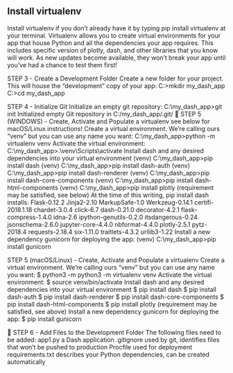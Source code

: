 ## Install virtualenv
Install virtualenv if you don’t already have it by typing pip install virtualenv at your terminal. Virtualenv allows you to create virtual environments for your app that house Python and all the dependencies your app requires. This includes specific version of plotly, dash, and other libraries that you know will work. 
As new updates become available, they won’t break your app until you’ve had a chance to test them first!


STEP 3 - Create a Development Folder
Create a new folder for your project. This will house the “development” copy of your app:
C:\>mkdir my_dash_app
C:\>cd my_dash_app


STEP 4 - Initialize Git
Initialize an empty git repository:
C:\my_dash_app>git init
Initialized empty Git repository in C:/my_dash_app/.git/

STEP 5 (WINDOWS) - Create, Activate and Populate a virtualenv
see below for macOS/Linux instructions!
Create a virtual environment. We’re calling ours “venv” but you can use any name you want:
C:\my_dash_app>python -m virtualenv venv
Activate the virtual environment:
C:\my_dash_app>.\venv\Scripts\activate 
Install dash and any desired dependencies into your virtual environment
(venv) C:\my_dash_app>pip install dash
(venv) C:\my_dash_app>pip install dash-auth
(venv) C:\my_dash_app>pip install dash-renderer
(venv) C:\my_dash_app>pip install dash-core-components
(venv) C:\my_dash_app>pip install dash-html-components
(venv) C:\my_dash_app>pip install plotly (requirement may be satisfied, see below)
At the time of this writing, pip install dash installs:
Flask-0.12.2 Jinja2-2.10 MarkupSafe-1.0 Werkzeug-0.14.1 certifi-2018.1.18 chardet-3.0.4 click-6.7 dash-0.21.0 decorator-4.2.1 flask-compress-1.4.0 idna-2.6 ipython-genutils-0.2.0 itsdangerous-0.24 jsonschema-2.6.0 jupyter-core-4.4.0 nbformat-4.4.0 plotly-2.5.1 pytz-2018.4 requests-2.18.4 six-1.11.0 traitlets-4.3.2 urllib3-1.22
Install a new dependency gunicorn for deploying the app:
(venv) C:\my_dash_app>pip install gunicorn


STEP 5 (macOS/Linux) - Create, Activate and Populate a virtualenv
Create a virtual environment. We’re calling ours “venv” but you can use any name you want:
$ python3 -m python3 -m virtualenv venv
Activate the virtual environment:
$ source venv/bin/activate
Install dash and any desired dependencies into your virtual environment
$ pip install dash
$ pip install dash-auth
$ pip install dash-renderer
$ pip install dash-core-components
$ pip install dash-html-components
$ pip install plotly (requirement may be satisfied, see above)
Install a new dependency gunicorn for deploying the app:
$ pip install gunicorn



STEP 6 - Add Files to the Development Folder
The following files need to be added:
app1.py	a Dash application
.gitignore	used by git, identifies files that won’t be pushed to production
Procfile	used for deployment
requirements.txt	describes your Python dependencies, can be created automatically
